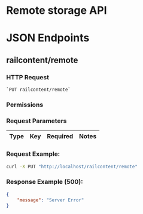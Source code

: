 # Remote storage API

# JSON Endpoints


<!-- START_339568376072f2f110420dc04236f894 -->
## railcontent/remote

### HTTP Request
    `PUT railcontent/remote`


### Permissions

### Request Parameters


|Type|Key|Required|Notes|
|----|---|--------|-----|


### Request Example:

```bash
curl -X PUT "http://localhost/railcontent/remote" 
```

### Response Example (500):

```json
{
    "message": "Server Error"
}
```




<!-- END_339568376072f2f110420dc04236f894 -->

